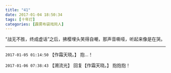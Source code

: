```yaml
---
title: "41"
date: 2017-01-04 18:50:34
tags: [十年灯]
categories: [霹雳布袋戏同人]
---
```


<p dir="ltr"  >“战无不胜，终成虚话”之后，拂樱埋头笑得自嘲，那声音嘶哑，听起来像是在哭。</p>

<!-- more -->

---

`2017-01-05 01:14:50` 【作霜天晓。】 抱…！

`2017-01-06 07:38:43` 【溯流光】 回复【作霜天晓。】 抱抱抱！
